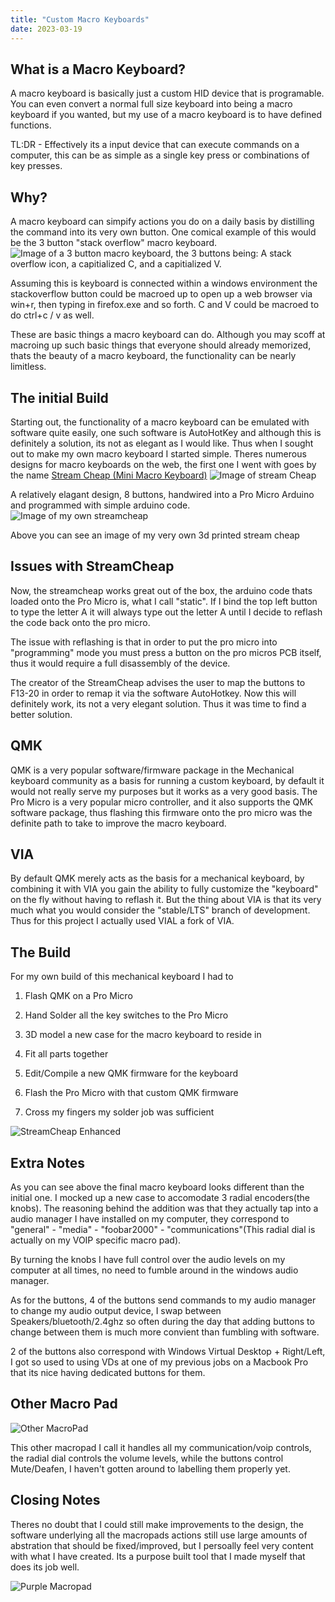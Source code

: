 ```yaml
---
title: "Custom Macro Keyboards"
date: 2023-03-19
---
```


## What is a Macro Keyboard?

A macro keyboard is basically just a custom HID device that is programable.
You can even convert a normal full size keyboard into being a macro keyboard if you wanted, but my use of a macro keyboard is to have defined functions.

TL:DR - Effectively its a input device that can execute commands on a computer, this can be as simple as a single key press or combinations of key presses.

## Why?

A macro keyboard can simpify actions you do on a daily basis by distilling the command into its very own button. One comical example of this would be the 3 button "stack overflow" macro keyboard.
![Image of a 3 button macro keyboard, the 3 buttons being: A stack overflow icon, a capitialized C, and a capitialized V.](/blogboi/img/copypaste.jpg)

Assuming this is keyboard is connected within a windows environment the stackoverflow button could be macroed up to open up a web browser via win+r, then typing in firefox.exe and so forth.
C and V could be macroed to do ctrl+c / v as well.

These are basic things a macro keyboard can do. Although you may scoff at macroing up such basic things that everyone should already memorized, thats the beauty of a macro keyboard, the functionality can be nearly limitless.

## The initial Build

Starting out, the functionality of a macro keyboard can be emulated with software quite easily, one such software is AutoHotKey and although this is definitely a solution, its not as elegant as I would like. Thus when I sought out to make my own macro keyboard I started simple. Theres numerous designs for macro keyboards on the web, the first one I went with goes by the name [Stream Cheap (Mini Macro Keyboard)](https://www.thingiverse.com/thing:2822140)
![Image of stream Cheap](/blogboi/img/Streamcheap.jpg)

A relatively elagant design, 8 buttons, handwired into a Pro Micro Arduino and programmed with simple arduino code.
![Image of my own streamcheap](/blogboi/img/StreamcheapOwn.jpg)

Above you can see an image of my very own 3d printed stream cheap

## Issues with StreamCheap

Now, the streamcheap works great out of the box, the arduino code thats loaded onto the Pro Micro is, what I call "static". If I bind the top left button to type the letter A it will always type out the letter A until I decide to reflash the code back onto the pro micro.

The issue with reflashing is that in order to put the pro micro into "programming" mode you must press a button on the pro micros PCB itself, thus it would require a full disassembly of the device.

The creator of the StreamCheap advises the user to map the buttons to F13-20 in order to remap it via the software AutoHotkey. Now this will definitely work, its not a very elegant solution. Thus it was time to find a better solution.

## QMK

QMK is a very popular software/firmware package in the Mechanical keyboard community as a basis for running a custom keyboard, by default it would not really serve my purposes but it works as a very good basis. The Pro Micro is a very popular micro controller, and it also supports the QMK software package, thus flashing this firmware onto the pro micro was the definite path to take to improve the macro keyboard.

## VIA

By default QMK merely acts as the basis for a mechanical keyboard, by combining it with VIA you gain the ability to fully customize the "keyboard" on the fly without having to reflash it. But the thing about VIA is that its very much what you would consider the "stable/LTS" branch of development. Thus for this project I actually used VIAL a fork of VIA.

## The Build

For my own build of this mechanical keyboard I had to

1. Flash QMK on a Pro Micro

2. Hand Solder all the key switches to the Pro Micro

3. 3D model a new case for the macro keyboard to reside in

4. Fit all parts together

5. Edit/Compile a new QMK firmware for the keyboard 

6. Flash the Pro Micro with that custom QMK firmware

7. Cross my fingers my solder job was sufficient

![StreamCheap Enhanced](/blogboi/img/StreamcheapEnhanced.jpg)

## Extra Notes

As you can see above the final macro keyboard looks different than the initial one. I mocked up a new case to accomodate 3 radial encoders(the knobs). The reasoning behind the addition was that they actually tap into a audio manager I have installed on my computer, they correspond to "general" - "media" - "foobar2000" - "communications"(This radial dial is actually on my VOIP specific macro pad).

By turning the knobs I have full control over the audio levels on my computer at all times, no need to fumble around in the windows audio manager.

As for the buttons, 4 of the buttons send commands to my audio manager to change my audio output device, I swap between Speakers/bluetooth/2.4ghz so often during the day that adding buttons to change between them is much more convient than fumbling with software.

2 of the buttons also correspond with Windows Virtual Desktop + Right/Left, I got so used to using VDs at one of my previous jobs on a Macbook Pro that its nice having dedicated buttons for them.

## Other Macro Pad

![Other MacroPad](/blogboi/img/OtherMacroPad.jpg)

This other macropad I call it handles all my communication/voip controls, the radial dial controls the volume levels, while the buttons control Mute/Deafen, I haven't gotten around to labelling them properly yet.

## Closing Notes

Theres no doubt that I could still make improvements to the design, the software underlying all the macropads actions still use large amounts of abstration that should be fixed/improved, but I persoally feel very content with what I have created. Its a purpose built tool that I made myself that does its job well.


![Purple Macropad](/blogboi/img/StreamcheapPurple.jpg)
